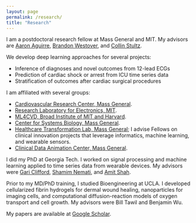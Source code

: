 ```yaml
---
layout: page
permalink: /research/
title: "Research"
---
```


I am a postdoctoral research fellow at Mass General and MIT. My advisors are [Aaron Aguirre](https://connects.catalyst.harvard.edu/Profiles/display/Person/10465), [Brandon Westover](http://cdac.mgh.harvard.edu), and [Collin Stultz](http://www.rle.mit.edu/cb/).

We develop deep learning approaches for several projects:
* Inference of diagnoses and novel outcomes from 12-lead ECGs
* Prediction of cardiac shock or arrest from ICU time series data
* Stratification of outcomes after cardiac surgical procedures

I am affiliated with several groups:
* [Cardiovascular Research Center, Mass General](http://cvrc.massgeneral.org).  
* [Research Laboratory for Electronics, MIT](https://www.rle.mit.edu).  
* [ML4CVD, Broad Institute of MIT and Harvard](https://www.broadinstitute.org/data-sciences-platform).  
* [Center for Systems Biology, Mass General](http://csb.mgh.harvard.edu).   
* [Healthcare Transformation Lab, Mass General](http://healthcaretransformation.org); I advise Fellows on clinical innovation projects that leverage informatics, machine learning, and wearable sensors. 
* [Clinical Data Animation Center, Mass General](http://cdac.mgh.harvard.edu).  

I did my PhD at Georgia Tech. I worked on signal processing and machine learning applied to time series data from wearable devices. My advisors were [Gari Clifford](http://gdclifford.info/people/gari), [Shamim Nemati](http://nematilab.info/people/shamim/index.html), and [Amit Shah](https://www.sph.emory.edu/faculty/profile/#AJSHAH3).

Prior to my MD/PhD training, I studied Bioengineering at UCLA. I developed cellularized fibrin hydrogels for dermal wound healing, nanoparticles for imaging cells, and computational diffusion-reaction models of oxygen transport and cell growth. My advisors were Bill Tawil and Benjamin Wu.

My papers are available at [Google Scholar](https://scholar.google.com/citations?hl=en&user=APy8nq4AAAAJ&view_op=list_works&sortby=pubdate).
